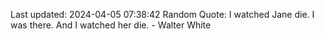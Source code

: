 Last updated: 2024-04-05 07:38:42
Random Quote: I watched Jane die. I was there. And I watched her die. - Walter White